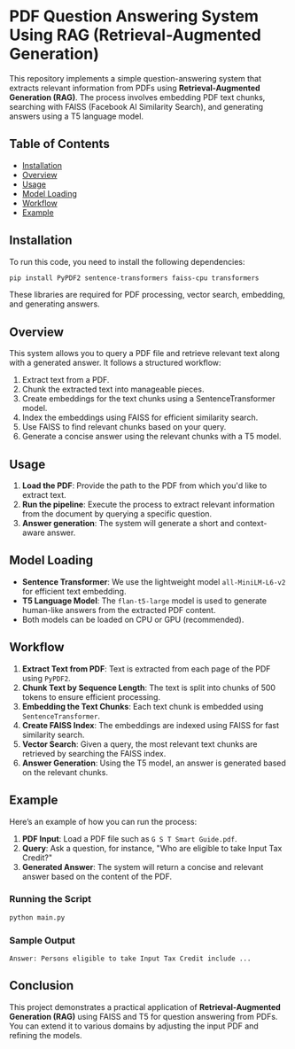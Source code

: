 
# PDF Question Answering System Using RAG (Retrieval-Augmented Generation)

This repository implements a simple question-answering system that extracts relevant information from PDFs using **Retrieval-Augmented Generation (RAG)**. The process involves embedding PDF text chunks, searching with FAISS (Facebook AI Similarity Search), and generating answers using a T5 language model.

## Table of Contents
- [Installation](#installation)
- [Overview](#overview)
- [Usage](#usage)
- [Model Loading](#model-loading)
- [Workflow](#workflow)
- [Example](#example)

## Installation

To run this code, you need to install the following dependencies:

```bash
pip install PyPDF2 sentence-transformers faiss-cpu transformers
```

These libraries are required for PDF processing, vector search, embedding, and generating answers.

## Overview

This system allows you to query a PDF file and retrieve relevant text along with a generated answer. It follows a structured workflow:
1. Extract text from a PDF.
2. Chunk the extracted text into manageable pieces.
3. Create embeddings for the text chunks using a SentenceTransformer model.
4. Index the embeddings using FAISS for efficient similarity search.
5. Use FAISS to find relevant chunks based on your query.
6. Generate a concise answer using the relevant chunks with a T5 model.

## Usage

1. **Load the PDF**: Provide the path to the PDF from which you'd like to extract text.
2. **Run the pipeline**: Execute the process to extract relevant information from the document by querying a specific question.
3. **Answer generation**: The system will generate a short and context-aware answer.

## Model Loading

- **Sentence Transformer**: We use the lightweight model `all-MiniLM-L6-v2` for efficient text embedding.
- **T5 Language Model**: The `flan-t5-large` model is used to generate human-like answers from the extracted PDF content.
- Both models can be loaded on CPU or GPU (recommended).

## Workflow

1. **Extract Text from PDF**: Text is extracted from each page of the PDF using `PyPDF2`.
2. **Chunk Text by Sequence Length**: The text is split into chunks of 500 tokens to ensure efficient processing.
3. **Embedding the Text Chunks**: Each text chunk is embedded using `SentenceTransformer`.
4. **Create FAISS Index**: The embeddings are indexed using FAISS for fast similarity search.
5. **Vector Search**: Given a query, the most relevant text chunks are retrieved by searching the FAISS index.
6. **Answer Generation**: Using the T5 model, an answer is generated based on the relevant chunks.

## Example

Here’s an example of how you can run the process:

1. **PDF Input**: Load a PDF file such as `G S T Smart Guide.pdf`.
2. **Query**: Ask a question, for instance, "Who are eligible to take Input Tax Credit?"
3. **Generated Answer**: The system will return a concise and relevant answer based on the content of the PDF.

### Running the Script

```bash
python main.py
```

### Sample Output

```plaintext
Answer: Persons eligible to take Input Tax Credit include ...
```

## Conclusion

This project demonstrates a practical application of **Retrieval-Augmented Generation (RAG)** using FAISS and T5 for question answering from PDFs. You can extend it to various domains by adjusting the input PDF and refining the models.
